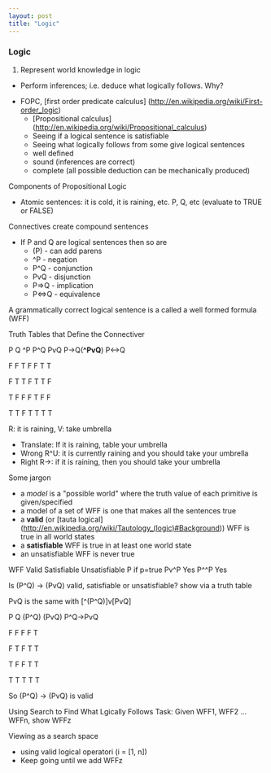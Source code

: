 ```yaml
---
layout: post
title: "Logic"
---
```


### Logic
1. Represent world knowledge in logic
- Perform inferences; i.e. deduce what logically follows. Why?

* FOPC, [first order predicate calculus] (http://en.wikipedia.org/wiki/First-order_logic)
    * [Propositional calculus] (http://en.wikipedia.org/wiki/Propositional_calculus)
    * Seeing if a logical sentence is satisfiable
    * Seeing what logically follows from some give logical sentences
    * well defined
    * sound (inferences are correct)
    * complete (all possible deduction can be mechanically produced)

Components of Propositional Logic
* Atomic sentences: it is cold, it is raining, etc. P, Q, etc (evaluate to TRUE or FALSE)

Connectives create compound sentences
* If P and Q are logical sentences then so are
    * (P) - can add parens
    * ^P - negation
    * P^Q - conjunction
    * PvQ - disjunction
    * P=>Q - implication
    * P<=>Q - equivalence

A grammatically correct logical sentence is a called a well formed formula (WFF)

Truth Tables that Define the Connectiver

P   Q   ^P  P^Q PvQ P->Q(**^PvQ**)  P<->Q

F   F   T   F   F   T               T

F   T   T   F   T   T               F

T   F   F   F   T   F               F

T   T   F   T   T   T               T

R: it is raining, V: take umbrella

* Translate: If it is raining, table your umbrella
* Wrong R^U: it is currently raining and you should take your umbrella
* Right R->: if it is raining, then you should take your umbrella

Some jargon

* a *model* is a "possible world" where the truth value of each primitive is given/specified
* a model of a set of WFF is one that makes all the sentences true
* a **valid** (or [tauta logical] (http://en.wikipedia.org/wiki/Tautology_(logic)#Background)) WFF is true in all world states
* a **satisfiable** WFF is true in at least one world state
* an unsatisfiable WFF is never true

WFF     Valid   Satisfiable Unsatisfiable
P               if p=true
Pv^P    Yes
P^^P                        Yes

Is (P^Q) -> (PvQ) valid, satisfiable or unsatisfiable? show via a truth table

PvQ is the same with [^(P^Q)]v[PvQ]

P   Q   (P^Q)   (PvQ)   P^Q->PvQ

F   F   F       F       T

F   T   F       T       T

T   F   F       T       T

T   T   T       T       T

So (P^Q) -> (PvQ) is valid

Using Search to Find What Lgically Follows
Task: Given WFF1, WFF2 ... WFFn, show WFFz

Viewing as a search space
* using valid logical operatori (i = [1, n])
* Keep going until we add WFFz
